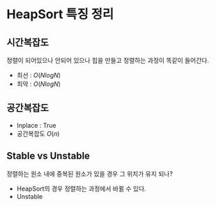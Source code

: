 # HeapSort 특징 정리

## 시간복잡도
정렬이 되어있으나 안되어 있으나 힙을 만들고 정렬하는 과정이 똑같이 들어간다.
- 최선 : $O(NlogN)$
- 최악 : $O(NlogN)$

## 공간복잡도
- Inplace : True
- 공간복잡도 $O(n)$

## Stable vs Unstable
정렬하는 원소 내에 중복된 원소가 있을 경우 그 위치가 유지 되나?
- HeapSort의 경우 정렬하는 과정에서 바뀔 수 있다.
- Unstable